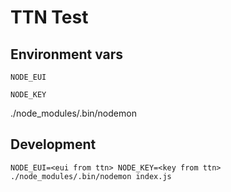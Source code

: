 # TTN Test

## Environment vars

`NODE_EUI`

`NODE_KEY`

./node_modules/.bin/nodemon

## Development

`NODE_EUI=<eui from ttn> NODE_KEY=<key from ttn> ./node_modules/.bin/nodemon index.js`
